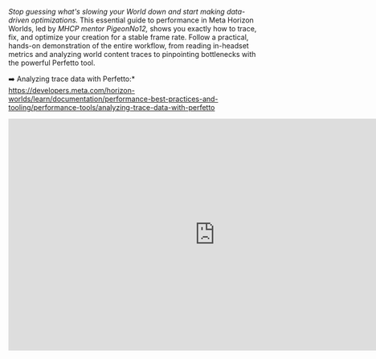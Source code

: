 *Stop guessing what's slowing your World down and start making data-driven optimizations.* This essential guide to performance in Meta Horizon Worlds, led by *MHCP mentor PigeonNo12,* shows you exactly how to trace, fix, and optimize your creation for a stable frame rate. Follow a practical, hands-on demonstration of the entire workflow, from reading in-headset metrics and analyzing world content traces to pinpointing bottlenecks with the powerful Perfetto tool.


➡️ Analyzing trace data with Perfetto:* https://developers.meta.com/horizon-worlds/learn/documentation/performance-best-practices-and-tooling/performance-tools/analyzing-trace-data-with-perfetto

 <iframe width="821" height="462" src="https://www.youtube.com/embed/LUptEBcncsI" title="Workshop: Trace it! World Performance Optimization with PigeonNo12" frameborder="0" allow="accelerometer; autoplay; clipboard-write; encrypted-media; gyroscope; picture-in-picture; web-share" referrerpolicy="strict-origin-when-cross-origin" allowfullscreen></iframe>
